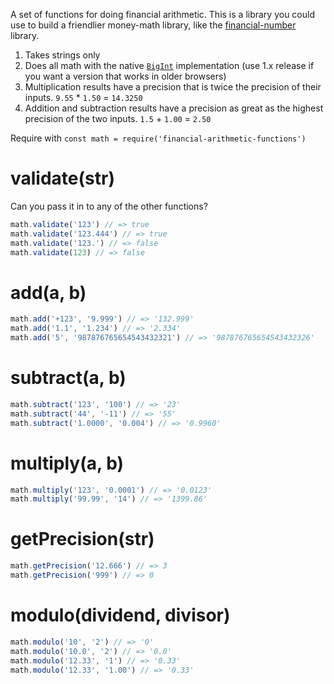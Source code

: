 A set of functions for doing financial arithmetic.  This is a library you could use to build a friendlier money-math library, like the [financial-number](https://github.com/TehShrike/financial-number) library.

1. Takes strings only
2. Does all math with the native [`BigInt`](https://developer.mozilla.org/en-US/docs/Web/JavaScript/Reference/Global_Objects/BigInt) implementation (use 1.x release if you want a version that works in older browsers)
3. Multiplication results have a precision that is twice the precision of their inputs. `9.55` * `1.50` = `14.3250`
4. Addition and subtraction results have a precision as great as the highest precision of the two inputs. `1.5` + `1.00` = `2.50`

Require with `const math = require('financial-arithmetic-functions')`

<!-- js
const math = require('./')
-->

# validate(str)

Can you pass it in to any of the other functions?

```js
math.validate('123') // => true
math.validate('123.444') // => true
math.validate('123.') // => false
math.validate(123) // => false
```

# add(a, b)

```js
math.add('+123', '9.999') // => '132.999'
math.add('1.1', '1.234') // => '2.334'
math.add('5', '987876765654543432321') // => '987876765654543432326'
```

# subtract(a, b)

```js
math.subtract('123', '100') // => '23'
math.subtract('44', '-11') // => '55'
math.subtract('1.0000', '0.004') // => '0.9960'
```

# multiply(a, b)

```js
math.multiply('123', '0.0001') // => '0.0123'
math.multiply('99.99', '14') // => '1399.86'
```

# getPrecision(str)

```js
math.getPrecision('12.666') // => 3
math.getPrecision('999') // => 0
```

# modulo(dividend, divisor)

```js
math.modulo('10', '2') // => '0'
math.modulo('10.0', '2') // => '0.0'
math.modulo('12.33', '1') // => '0.33'
math.modulo('12.33', '1.00') // => '0.33'
```
